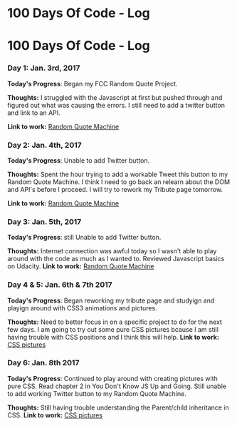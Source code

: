 # 100 Days Of Code - Log

# 100 Days Of Code - Log

### Day 1: Jan. 3rd, 2017 


**Today's Progress**: Began my FCC Random Quote Project.

**Thoughts:** I struggled with the Javascript at first but pushed through and figured out what was causing the errors. I still need to add a twitter button and link to an API.

**Link to work:** [Random Quote Machine](http://codepen.io/cgorton/full/YNzxMo/)

### Day 2: Jan. 4th, 2017 


**Today's Progress**: Unable to add Twitter button.

**Thoughts:** Spent the hour trying to add a workable Tweet this button to my Random Quote Machine. I think I need to go back an relearn about the DOM and API's before I proceed. I will try to rework my Tribute page tomorrow.

**Link to work:** [Random Quote Machine](http://codepen.io/cgorton/full/YNzxMo/)

### Day 3: Jan. 5th, 2017 


**Today's Progress**: still Unable to add Twitter button.

**Thoughts:** Internet connection was awful today so I wasn't able to play around with the code as much as I wanted to. Reviewed Javascript basics on Udacity. 
**Link to work:** [Random Quote Machine](http://codepen.io/cgorton/full/YNzxMo/)

### Day 4 & 5: Jan. 6th & 7th 2017 


**Today's Progress**: Began reworking my tribute page and studyign and playign around with CSS3 animations and pictures.

**Thoughts:** Need to better focus in on a specific project to do for the next few days. I am going to try out some pure CSS pictures bcause I am still having trouble with CSS positions and I think this will help.
**Link to work:** [CSS pictures](http://codepen.io/cgorton/pen/XpbxXe)

### Day 6: Jan. 8th 2017 


**Today's Progress**: Continued to play around with creating pictures with pure CSS. Read chapter 2 in You Don't Know JS Up and Going.
Still unable to add working Twitter button to my Random Quote Machine.

**Thoughts:** Still having trouble understanding the Parent/child inheritance in CSS.
**Link to work:** [CSS pictures](http://codepen.io/cgorton/pen/qROEZq)
